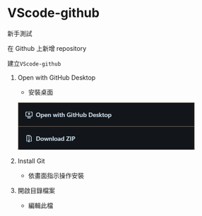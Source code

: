 # VScode-github
新手測試

在 Github 上新增 repository

建立`VScode-github`

1. Open with GitHub Desktop
   - 安裝桌面
   
   ![Alt text][def]

2. Install Git
   - 依畫面指示操作安裝

3. 開啟目錄檔案
   - 編輯此檔

   [def]: image.png
